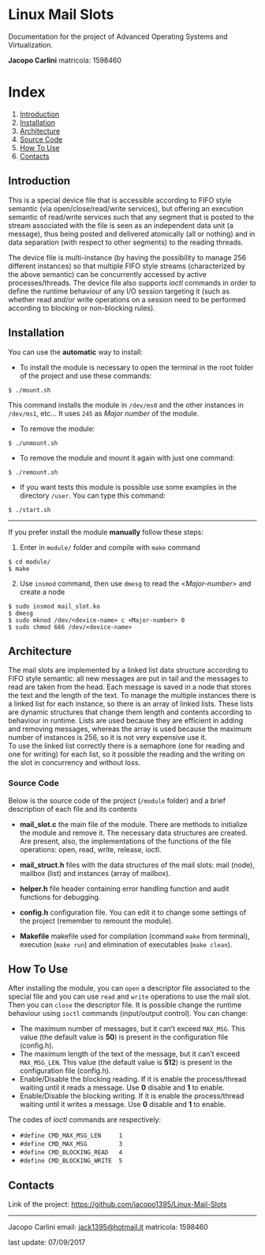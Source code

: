 # Linux Mail Slots

Documentation for the project of Advanced Operating Systems and Virtualization.

**Jacopo Carlini** 
matricola: 1598460

# Index

1. [Introduction](#introduction)
2. [Installation](#installation)
3. [Architecture](#architecture)
4. [Source Code](#source-code)
5. [How To Use](#how-to-use)
6. [Contacts](#contacts)



## Introduction

This is a special device file that is accessible according to FIFO style semantic (via open/close/read/write services), but offering an execution semantic of read/write services such that any segment that is posted to the stream associated with the file is seen as an independent data unit (a message), thus being posted and delivered atomically (all or nothing) and in data separation (with respect to other segments) to the reading threads.

The device file is multi-instance (by having the possibility to manage 256 different instances) so that multiple FIFO style streams (characterized by the above semantic) can be concurrently accessed by active processes/threads.
The device file also supports *ioctl* commands in order to define the runtime behaviour of any I/O session targeting it (such as whether read and/or write operations on a session need to be performed according to blocking or non-blocking rules).

## Installation


You can use the **automatic** way to install:
 
 - To install the module is necessary to open the terminal in the root folder of the project and use these commands:

```
$ ./mount.sh
```

This command installs the module in `/dev/ms0` and the other instances in `/dev/ms1`, etc...
It uses `245` as *Major number* of the module.

 - To remove the module:

```
$ ./unmount.sh
```

 - To remove the module and mount it again with just one command:

```
$ ./remount.sh
```


-	If you want tests this module is possible use some examples in the directory `/user`. You can type this command:
```
$ ./start.sh
```

---

If you prefer install the module **manually** follow these steps:
 1. Enter in `module/` folder and compile with `make` command
```
$ cd module/
$ make
```
2. Use `insmod` command, then use `dmesg` to read the <*Major-number*> and create a node
```
$ sudo insmod mail_slot.ko
$ dmesg
$ sudo mknod /dev/<device-name> c <Major-number> 0
$ sudo chmod 666 /dev/<device-name>
```





## Architecture

The mail slots are implemented by a linked list data structure according to FIFO style semantic: all new messages are put in tail and the messages to read are taken from the head.
Each message is saved in a node that stores the text and the length of the text.
To manage the multiple instances there is a linked list for each instance, so there is an array of linked lists.
These lists are dynamic structures that change them length and contents according to behaviour in runtime. 
Lists are used because they are efficient in adding and removing messages, whereas the array is used because the maximum number of instances is 256, so it is not very expensive use it.  
To use the linked list correctly there is a semaphore (one for reading and one for writing) for each list, so it possible the reading and the writing on the slot in concurrency and without loss.

### Source Code
Below is the source code of the project (`/module` folder) and a brief description of each file and its contents
-   **mail_slot.c**
the main file of the module. There are methods to initialize the module and remove it. The necessary data structures are created. Are present, also, the implementations of the functions of the file operations: open, read, write, release, ioctl.  

-	**mail_struct.h**
files with the data structures of the mail slots: mail (node), mailbox (list) and instances (array of mailbox).

-	**helper.h**
file header containing error handling function and audit functions for debugging.
-	**config.h**
configuration file. You can edit it to change some settings of the project (remember to remount the module).
-	**Makefile**
makefile used for compilation (command `make` from terminal), execution (`make run`) and elimination of executables (`make clean`).


## How To Use
After installing the module, you can `open` a descriptor file associated to the special file and you can use `read` and `write` operations to use the mail slot.  Then you can `close` the descriptor file.
It is possible change the runtime behaviour using `ioctl` commands (input/output control).
You can change:
 *	The maximum number of messages, but it can’t exceed `MAX_MSG`. This value (the default value is **50**) is present in the configuration file (config.h).
*	The maximum length of the text of the message, but it can’t exceed `MAX_MSG_LEN`. This value (the default value is **512**) is present in the configuration file (config.h).
*	Enable/Disable the blocking reading. If it is enable the process/thread waiting until it reads a message. Use **0** disable and **1** to enable.
*	Enable/Disable the blocking writing.  If it is enable the process/thread waiting until it writes a message. Use **0** disable and **1** to enable.

The codes of *ioctl* commands are respectively:
* `#define CMD_MAX_MSG_LEN     1`
* `#define CMD_MAX_MSG         3`
* `#define CMD_BLOCKING_READ   4`
* `#define CMD_BLOCKING_WRITE  5`


## Contacts

 Link of the project: https://github.com/jacopo1395/Linux-Mail-Slots

---
Jacopo Carlini
email: jack1395@hotmail.it
matricola: 1598460

last update: 07/09/2017

